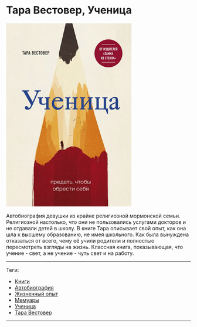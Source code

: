 # Тара Вестовер, Ученица

![cover](Тара%20Вестовер%20-%20Ученица.jpg)

Автобиография девушки из крайне религиозной мормонской семьи. Религиозной
настолько, что они не пользовались услугами докторов и не отдавали детей в
школу. В книге Тара описывает свой опыт, как она шла к высшему образованию, не
имея школьного. Как была вынуждена отказаться от всего, чему её учили родители
и полностью пересмотреть взгляды на жизнь. Классная книга, показывающая, что
учение - свет, а не учение - чуть свет и на работу.

---

Теги:

- [Книги](../../_tags/Книги.md)
- [Автобиография](../../_tags/Автобиография.md)
- [Жизненный опыт](../../_tags/Жизненный%20опыт.md)
- [Мемуары](../../_tags/Мемуары.md)
- [Ученица](../../_tags/Ученица.md)
- [Тара Вестовер](../../_tags/Тара%20Вестовер.md)

---


